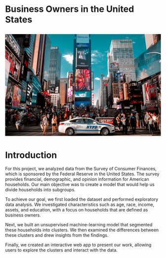 # Business Owners in the United States
![](https://github.com/SawsanYusuf/Business-Owners-in-the-US/blob/main/Images/vic-miyazaki-tHdONyz_W9Y-unsplash.jpg)
---

# Introduction
For this project, we analyzed data from the Survey of Consumer Finances, which is sponsored by the Federal Reserve in the United States. The survey provides financial, demographic, and opinion information for American households. Our main objective was to create a model that would help us divide households into subgroups.

To achieve our goal, we first loaded the dataset and performed exploratory data analysis. We investigated characteristics such as age, race, income, assets, and education, with a focus on households that are defined as business owners. 

Next, we built an unsupervised machine-learning model that segmented these households into clusters. We then examined the differences between these clusters and drew insights from the findings. 

Finally, we created an interactive web app to present our work, allowing users to explore the clusters and interact with the data.
